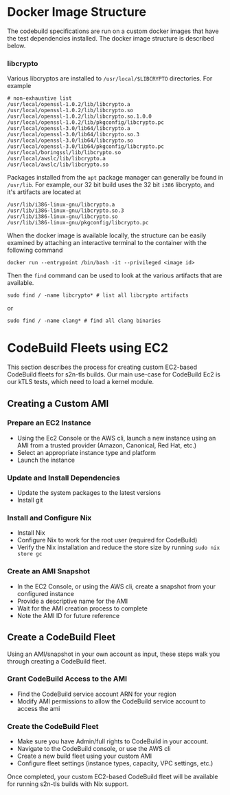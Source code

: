 # Docker Image Structure
The codebuild specifications are run on a custom docker images that have the test dependencies installed. The docker image structure is described below.

### libcrypto
Various libcryptos are installed to `/usr/local/$LIBCRYPTO` directories. For example
```
# non-exhaustive list
/usr/local/openssl-1.0.2/lib/libcrypto.a
/usr/local/openssl-1.0.2/lib/libcrypto.so
/usr/local/openssl-1.0.2/lib/libcrypto.so.1.0.0
/usr/local/openssl-1.0.2/lib/pkgconfig/libcrypto.pc
/usr/local/openssl-3.0/lib64/libcrypto.a
/usr/local/openssl-3.0/lib64/libcrypto.so.3
/usr/local/openssl-3.0/lib64/libcrypto.so
/usr/local/openssl-3.0/lib64/pkgconfig/libcrypto.pc
/usr/local/boringssl/lib/libcrypto.so
/usr/local/awslc/lib/libcrypto.a
/usr/local/awslc/lib/libcrypto.so
```

Packages installed from the `apt` package manager can generally be found in `/usr/lib`. For example, our 32 bit build uses the 32 bit `i386` libcrypto, and it's artifacts are located at
```
/usr/lib/i386-linux-gnu/libcrypto.a
/usr/lib/i386-linux-gnu/libcrypto.so.3
/usr/lib/i386-linux-gnu/libcrypto.so
/usr/lib/i386-linux-gnu/pkgconfig/libcrypto.pc
```

When the docker image is available locally, the structure can be easily examined by attaching an interactive terminal to the container with the following command
```
docker run --entrypoint /bin/bash -it --privileged <image id>
```

Then the `find` command can be used to look at the various artifacts that are available.
```
sudo find / -name libcrypto* # list all libcrypto artifacts
```
or
```
sudo find / -name clang* # find all clang binaries
```

# CodeBuild Fleets using EC2

This section describes the process for creating custom EC2-based CodeBuild fleets for s2n-tls builds.
Our main use-case for CodeBuild Ec2 is our kTLS tests, which need to load a kernel module.

## Creating a Custom AMI

### Prepare an EC2 Instance
- Using the Ec2 Console or the AWS cli, launch a new instance using an AMI from a trusted provider (Amazon, Canonical, Red Hat, etc.)
- Select an appropriate instance type and platform
- Launch the instance

### Update and Install Dependencies
- Update the system packages to the latest versions
- Install git

### Install and Configure Nix
- Install Nix
- Configure Nix to work for the root user (required for CodeBuild)
- Verify the Nix installation and reduce the store size by running `sudo nix store gc`

### Create an AMI Snapshot
- In the EC2 Console, or using the AWS cli, create a snapshot from your configured instance
- Provide a descriptive name for the AMI
- Wait for the AMI creation process to complete
- Note the AMI ID for future reference

## Create a CodeBuild Fleet

Using an AMI/snapshot in your own account as input, these steps walk you through creating a CodeBuild fleet.

### Grant CodeBuild Access to the AMI
- Find the CodeBuild service account ARN for your region
- Modify AMI permissions to allow the CodeBuild service account to access the ami

### Create the CodeBuild Fleet
- Make sure you have Admin/full rights to CodeBuild in your account.
- Navigate to the CodeBuild console, or use the AWS cli
- Create a new build fleet using your custom AMI
- Configure fleet settings (instance types, capacity, VPC settings, etc.)

Once completed, your custom EC2-based CodeBuild fleet will be available for running s2n-tls builds with Nix support.
